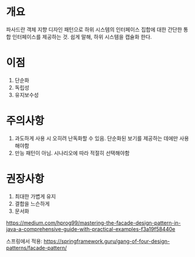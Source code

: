 # 개요
파사드란 객체 지향 디자인 패턴으로 하위 시스템의 인터페이스 집합에 대한 간단한 통합 인터페이스를 제공하는 것.
쉽게 말해, 하위 시스템을 캡슐화 한다.

# 이점

1. 단순화
2. 독립성
3. 유지보수성

# 주의사항

1. 과도하게 사용 시 오히려 난독화할 수 있음. 단순화된 보기를 제공하는 데에만 사용해야함
2. 만능 패턴이 아님. 시나리오에 따라 적절히 선택해야함

# 권장사항

1. 최대한 가볍게 유지
2. 결합을 느슨하게
3. 문서화


https://medium.com/hprog99/mastering-the-facade-design-pattern-in-java-a-comprehensive-guide-with-practical-examples-f3a19f58440e

스프링에서 적용: 
https://springframework.guru/gang-of-four-design-patterns/facade-pattern/